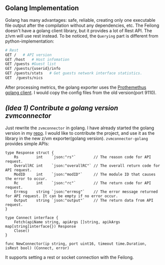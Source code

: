 ## Golang Implementation
Golang has many advantages: safe, reliable, creating only one executable file output after the compilation without any dependencies, etc.
The Feilong doesn't have a golang client library, but it provides a lot of Rest API. The z/vm will use rest instead. To be noticed, the `Querying` part is different from python-implementation:
```sh
# Rest
GET /   # API version
GET /host   # Host infomation
GET /guests #Guest list
GET /guests/{userid}/info
GET /guests/stats   # Get guests network interface statistics.
GET  /guests/nics
```
After processing metrics, the golang exporter uses the [Prothemethus golang client](https://github.com/prometheus/client_golang/). I would copy the config files from the old version(port 9110).

## *(Idea 1) Contribute a golang version zvmconnector*
Just rewrite the `zvmconnector` in golang. I have already started the golang version in my [repo](https://github.com/kaiakz/zvmconnector-golang/). I would like to contribute the project, and use it as the library in the new z/vm exporter(golang version).
`zvmconnector-golang` provides simple APIs:
```golang
type Response struct {
	Rs        int    `json:"rs"`        // The reason code for API request.
	OverallRC int    `json:"overallRC"` // The overall return code for API request.
	ModID     int    `json:"modID"`     // The module ID that causes the error to occur.
	Rc        int    `json:"rc"`        // The return code for API request.
	Errmsg    string `json:"errmsg"`    // The error message returned for API request. It can be empty if no error occur.
	Output    string `json:"output"`    // The return data from API request.
}

type Connect interface {
	Fetch(apiName string, apiArgs []string, apikArgs map[string]interface{}) Response
	Close()
}

func NewConnector(ip string, port uint16, timeout time.Duration, isRest bool) (Connect, error)
```
It supports setting a rest or socket connection with the Feilong.